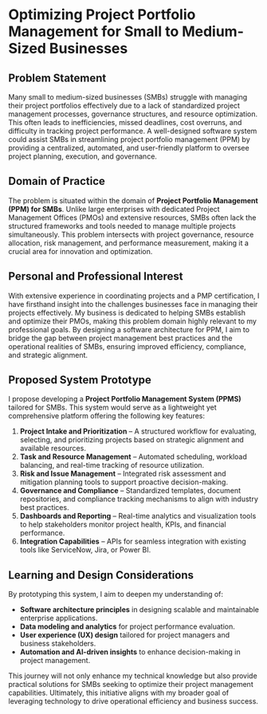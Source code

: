 # Optimizing Project Portfolio Management for Small to Medium-Sized Businesses

## Problem Statement
Many small to medium-sized businesses (SMBs) struggle with managing their project portfolios effectively due to a lack of standardized project management processes, governance structures, and resource optimization. This often leads to inefficiencies, missed deadlines, cost overruns, and difficulty in tracking project performance. A well-designed software system could assist SMBs in streamlining project portfolio management (PPM) by providing a centralized, automated, and user-friendly platform to oversee project planning, execution, and governance.

## Domain of Practice
The problem is situated within the domain of **Project Portfolio Management (PPM) for SMBs**. Unlike large enterprises with dedicated Project Management Offices (PMOs) and extensive resources, SMBs often lack the structured frameworks and tools needed to manage multiple projects simultaneously. This problem intersects with project governance, resource allocation, risk management, and performance measurement, making it a crucial area for innovation and optimization.

## Personal and Professional Interest
With extensive experience in coordinating projects and a PMP certification, I have firsthand insight into the challenges businesses face in managing their projects effectively. My business is dedicated to helping SMBs establish and optimize their PMOs, making this problem domain highly relevant to my professional goals. By designing a software architecture for PPM, I aim to bridge the gap between project management best practices and the operational realities of SMBs, ensuring improved efficiency, compliance, and strategic alignment.

## Proposed System Prototype
I propose developing a **Project Portfolio Management System (PPMS)** tailored for SMBs. This system would serve as a lightweight yet comprehensive platform offering the following key features:

1. **Project Intake and Prioritization** – A structured workflow for evaluating, selecting, and prioritizing projects based on strategic alignment and available resources.
2. **Task and Resource Management** – Automated scheduling, workload balancing, and real-time tracking of resource utilization.
3. **Risk and Issue Management** – Integrated risk assessment and mitigation planning tools to support proactive decision-making.
4. **Governance and Compliance** – Standardized templates, document repositories, and compliance tracking mechanisms to align with industry best practices.
5. **Dashboards and Reporting** – Real-time analytics and visualization tools to help stakeholders monitor project health, KPIs, and financial performance.
6. **Integration Capabilities** – APIs for seamless integration with existing tools like ServiceNow, Jira, or Power BI.

## Learning and Design Considerations
By prototyping this system, I aim to deepen my understanding of:
- **Software architecture principles** in designing scalable and maintainable enterprise applications.
- **Data modeling and analytics** for project performance evaluation.
- **User experience (UX) design** tailored for project managers and business stakeholders.
- **Automation and AI-driven insights** to enhance decision-making in project management.

This journey will not only enhance my technical knowledge but also provide practical solutions for SMBs seeking to optimize their project management capabilities. Ultimately, this initiative aligns with my broader goal of leveraging technology to drive operational efficiency and business success.

